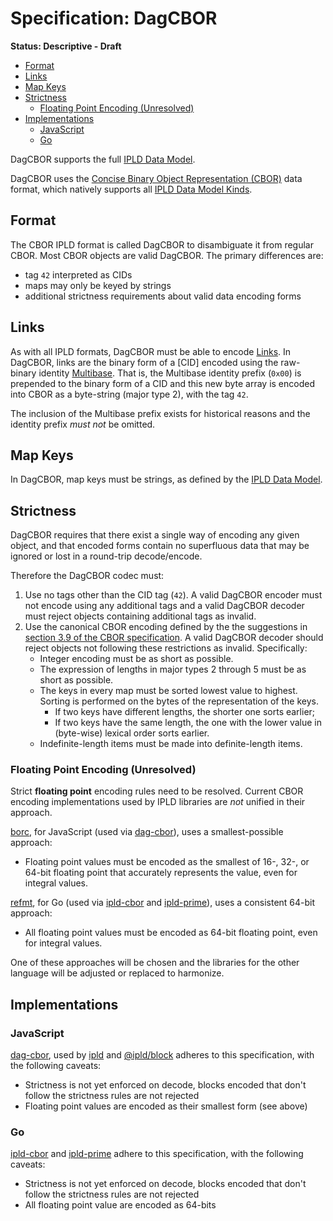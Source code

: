 # Specification: DagCBOR

**Status: Descriptive - Draft**

* [Format](#format)
* [Links](#links)
* [Map Keys](#map-keys)
* [Strictness](#strictness)
  * [Floating Point Encoding (Unresolved)](#floating-point-encoding-unresolved)
* [Implementations](#implementations)
  * [JavaScript](#javascript)
  * [Go](#go)

DagCBOR supports the full [IPLD Data Model].

DagCBOR uses the [Concise Binary Object Representation (CBOR)] data format, which natively supports all [IPLD Data Model Kinds].

## Format

The CBOR IPLD format is called DagCBOR to disambiguate it from regular CBOR. Most CBOR objects are valid DagCBOR. The primary differences are:
  * tag `42` interpreted as CIDs
  * maps may only be keyed by strings
  * additional strictness requirements about valid data encoding forms

## Links

As with all IPLD formats, DagCBOR must be able to encode [Links]. In DagCBOR, links are the binary form of a [CID] encoded using the raw-binary identity [Multibase]. That is, the Multibase identity prefix (`0x00`) is prepended to the binary form of a CID and this new byte array is encoded into CBOR as a byte-string (major type 2), with the tag `42`.

The inclusion of the Multibase prefix exists for historical reasons and the identity prefix *must not* be omitted.

## Map Keys

In DagCBOR, map keys must be strings, as defined by the [IPLD Data Model].

## Strictness

DagCBOR requires that there exist a single way of encoding any given object, and that encoded forms contain no superfluous data that may be ignored or lost in a round-trip decode/encode.

Therefore the DagCBOR codec must:

1. Use no tags other than the CID tag (`42`). A valid DagCBOR encoder must not encode using any additional tags and a valid DagCBOR decoder must reject objects containing additional tags as invalid.
2. Use the canonical CBOR encoding defined by the the suggestions in [section 3.9 of the CBOR specification]. A valid DagCBOR decoder should reject objects not following these restrictions as invalid. Specifically:
   * Integer encoding must be as short as possible.
   * The expression of lengths in major types 2 through 5 must be as short as possible.
   * The keys in every map must be sorted lowest value to highest. Sorting is performed on the bytes of the representation of the keys.
     - If two keys have different lengths, the shorter one sorts earlier;
     - If two keys have the same length, the one with the lower value in (byte-wise) lexical order sorts earlier.
   * Indefinite-length items must be made into definite-length items.

### Floating Point Encoding (Unresolved)

Strict **floating point** encoding rules need to be resolved. Current CBOR encoding implementations used by IPLD libraries are _not_ unified in their approach.

[borc], for JavaScript (used via [dag-cbor]), uses a smallest-possible approach:

 * Floating point values must be encoded as the smallest of 16-, 32-, or 64-bit floating point that accurately represents the value, even for integral values.

[refmt], for Go (used via [ipld-cbor] and [ipld-prime]), uses a consistent 64-bit approach:

 * All floating point values must be encoded as 64-bit floating point, even for integral values.

One of these approaches will be chosen and the libraries for the other language will be adjusted or replaced to harmonize.

## Implementations

### JavaScript

[dag-cbor], used by [ipld] and [@ipld/block] adheres to this specification, with the following caveats:

 * Strictness is not yet enforced on decode, blocks encoded that don't follow the strictness rules are not rejected
 * Floating point values are encoded as their smallest form (see above)

### Go

[ipld-cbor] and [ipld-prime] adhere to this specification, with the following caveats:

 * Strictness is not yet enforced on decode, blocks encoded that don't follow the strictness rules are not rejected
 * All floating point value are encoded as 64-bits

[IPLD Data Model]: ../../data-model-layer/data-model.md
[Concise Binary Object Representation (CBOR)]: https://tools.ietf.org/html/rfc7049
[IPLD Data Model Kinds]: ../../data-model-layer/data-model.md#kinds
[Links]: ../../data-model-layer/data-model.md#link-kind
[CIDs]: ../CID.md
[Multibase]: https://github.com/multiformats/multibase
[section 3.9 of the CBOR specification]: https://tools.ietf.org/html/rfc7049#section-3.9
[borc]: https://github.com/dignifiedquire/borc
[dag-cbor]: https://github.com/ipld/js-ipld-dag-cbor/
[refmt]: https://github.com/polydawn/refmt/
[ipld-cbor]: https://github.com/ipfs/go-ipld-cbor
[ipld-prime]: http://github.com/ipld/go-ipld-prime
[ipld]: https://github.com/ipld/js-ipld
[@ipld/block]: https://github.com/ipld/js-block